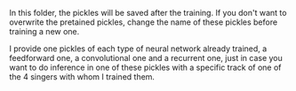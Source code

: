In this folder, the pickles will be saved after the training. If you don't want to overwrite the pretained pickles, change the name
of these pickles before training a new one.

I provide one pickles of each type of neural network already trained, a feedforward one, a convolutional one and a recurrent one,
just in case you want to do inference in one of these pickles with a specific track of one of the 4 singers with whom I trained them.
